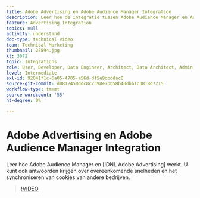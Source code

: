 ```yaml
---
title: Adobe Advertising en Adobe Audience Manager Integration
description: Leer hoe de integratie tussen Adobe Audience Manager en Adobe Advertising werkt. U kunt ook antwoorden krijgen over overeenkomende snelheden en het synchroniseren van cookies van andere bedrijven.
feature: Advertising Integration
topics: null
activity: understand
doc-type: technical video
team: Technical Marketing
thumbnail: 25894.jpg
kt: 3072
topic: Integrations
role: User, Developer, Data Engineer, Architect, Data Architect, Admin, Leader
level: Intermediate
exl-id: 92041f1c-6a05-4705-a56d-df5e9dbddac0
source-git-commit: d0812450ddc8c7398e7bb58b40dbb1c3818d7215
workflow-type: tm+mt
source-wordcount: '55'
ht-degree: 0%

---
```


# Adobe Advertising en Adobe Audience Manager Integration

Leer hoe Adobe Audience Manager en [!DNL Adobe Advertising] werkt. U kunt ook antwoorden krijgen over overeenkomende snelheden en het synchroniseren van cookies van andere bedrijven.

>[!VIDEO](https://video.tv.adobe.com/v/25894/?quality=12)
